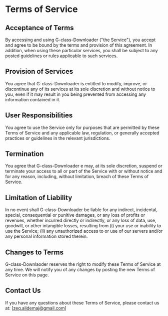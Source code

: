 # Terms of Service

## Acceptance of Terms

By accessing and using G-class-Downloader ("the Service"), you accept and agree to be bound by the terms and provision of this agreement. In addition, when using these particular services, you shall be subject to any posted guidelines or rules applicable to such services.

## Provision of Services

You agree that G-class-Downloader is entitled to modify, improve, or discontinue any of its services at its sole discretion and without notice to you, even if it may result in you being prevented from accessing any information contained in it.

## User Responsibilities

You agree to use the Service only for purposes that are permitted by these Terms of Service and any applicable law, regulation, or generally accepted practices or guidelines in the relevant jurisdictions.

## Termination

You agree that G-class-Downloader e may, at its sole discretion, suspend or terminate your access to all or part of the Service with or without notice and for any reason, including, without limitation, breach of these Terms of Service.

## Limitation of Liability

In no event shall G-class-Downloader be liable for any indirect, incidental, special, consequential or punitive damages, or any loss of profits or revenues, whether incurred directly or indirectly, or any loss of data, use, goodwill, or other intangible losses, resulting from (i) your use or inability to use the Service; (ii) any unauthorized access to or use of our servers and/or any personal information stored therein.

## Changes to Terms

G-class-Downlaoder reserves the right to modify these Terms of Service at any time. We will notify you of any changes by posting the new Terms of Service on this page.

## Contact Us

If you have any questions about these Terms of Service, please contact us at: [zeq.alidemaj@gmail.com]

